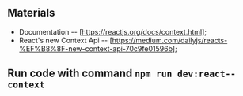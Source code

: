 Materials
----------
- Documentation -- [https://reactjs.org/docs/context.html];
- React's new Context Api -- [https://medium.com/dailyjs/reacts-%EF%B8%8F-new-context-api-70c9fe01596b];

Run code with command `npm run dev:react--context`
--